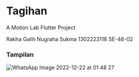 # Tagihan

A Motion Lab Flutter Project

Rakha Galih Nugraha Sukma
1302223118
SE-46-02

### Tampilan
![WhatsApp Image 2022-12-22 at 01 48 27](https://user-images.githubusercontent.com/54633534/208981201-2bb89218-4567-4e80-9cf9-1d3bca92f96a.jpeg)
